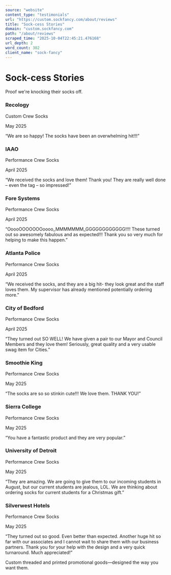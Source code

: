 ```yaml
---
source: "website"
content_type: "testimonials"
url: "https://custom.sockfancy.com/about/reviews"
title: "Sock-cess Stories"
domain: "custom.sockfancy.com"
path: "/about/reviews"
scraped_time: "2025-10-04T22:45:21.476168"
url_depth: 2
word_count: 302
client_name: "sock-fancy"
---
```


# Sock-cess Stories

Proof we're knocking their socks off.

### Recology

Custom Crew Socks

May 2025

“We are so happy! The socks have been an overwhelming hit!!!”

### IAAO

Performance Crew Socks

April 2025

“We received the socks and love them! Thank you! They are really well done – even the tag – so impressed!”

### Fore Systems

Performance Crew Socks

April 2025

“OoooOOOOOOOoooo_MMMMMMM_GGGGGGGGGGGG!!!! These turned out so awesomely fabulous and as expected!!! Thank you so very much for helping to make this happen.”

### Atlanta Police

Performance Crew Socks

April 2025

“We received the socks, and they are a big hit- they look great and the staff loves them. My supervisor has already mentioned potentially ordering more.”

### City of Bedford

Performance Crew Socks

April 2025

“They turned out SO WELL! We have given a pair to our Mayor and Council Members and they love them! Seriously, great quality and a very usable swag item for Cities.”

### Smoothie King

Performance Crew Socks

May 2025

“The socks are so so stinkin cute!!! We love them. THANK YOU!”

### Sierra College

Performance Crew Socks

May 2025

“You have a fantastic product and they are very popular.”

### University of Detroit

Performance Crew Socks

May 2025

“They are amazing. We are going to give them to our incoming students in August, but our current students are jealous, LOL. We are thinking about ordering socks for current students for a Christmas gift.”

### Silverwest Hotels

Performance Crew Socks

May 2025

“They turned out so good. Even better than expected. Another huge hit so far with our associates and I cannot wait to share them with our business partners. Thank you for your help with the design and a very quick turnaround. Much appreciated!”

Custom threaded and printed promotional goods—designed the way you want them.